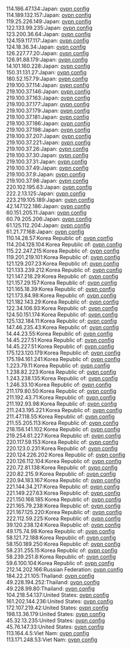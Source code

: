 114.186.47.134:Japan: [ovpn config](vpn/114_186_47_134.ovpn)  
114.189.132.157:Japan: [ovpn config](vpn/114_189_132_157.ovpn)  
119.25.226.149:Japan: [ovpn config](vpn/119_25_226_149.ovpn)  
122.133.99.235:Japan: [ovpn config](vpn/122_133_99_235.ovpn)  
123.200.36.64:Japan: [ovpn config](vpn/123_200_36_64.ovpn)  
124.159.117.117:Japan: [ovpn config](vpn/124_159_117_117.ovpn)  
124.18.36.34:Japan: [ovpn config](vpn/124_18_36_34.ovpn)  
126.227.77.20:Japan: [ovpn config](vpn/126_227_77_20.ovpn)  
126.91.88.179:Japan: [ovpn config](vpn/126_91_88_179.ovpn)  
14.101.160.228:Japan: [ovpn config](vpn/14_101_160_228.ovpn)  
150.31.131.27:Japan: [ovpn config](vpn/150_31_131_27.ovpn)  
180.52.157.79:Japan: [ovpn config](vpn/180_52_157_79.ovpn)  
219.100.37.114:Japan: [ovpn config](vpn/219_100_37_114.ovpn)  
219.100.37.146:Japan: [ovpn config](vpn/219_100_37_146.ovpn)  
219.100.37.163:Japan: [ovpn config](vpn/219_100_37_163.ovpn)  
219.100.37.177:Japan: [ovpn config](vpn/219_100_37_177.ovpn)  
219.100.37.179:Japan: [ovpn config](vpn/219_100_37_179.ovpn)  
219.100.37.181:Japan: [ovpn config](vpn/219_100_37_181.ovpn)  
219.100.37.186:Japan: [ovpn config](vpn/219_100_37_186.ovpn)  
219.100.37.198:Japan: [ovpn config](vpn/219_100_37_198.ovpn)  
219.100.37.207:Japan: [ovpn config](vpn/219_100_37_207.ovpn)  
219.100.37.221:Japan: [ovpn config](vpn/219_100_37_221.ovpn)  
219.100.37.26:Japan: [ovpn config](vpn/219_100_37_26.ovpn)  
219.100.37.30:Japan: [ovpn config](vpn/219_100_37_30.ovpn)  
219.100.37.31:Japan: [ovpn config](vpn/219_100_37_31.ovpn)  
219.100.37.49:Japan: [ovpn config](vpn/219_100_37_49.ovpn)  
219.100.37.9:Japan: [ovpn config](vpn/219_100_37_9.ovpn)  
219.100.37.98:Japan: [ovpn config](vpn/219_100_37_98.ovpn)  
220.102.195.63:Japan: [ovpn config](vpn/220_102_195_63.ovpn)  
222.2.13.125:Japan: [ovpn config](vpn/222_2_13_125.ovpn)  
223.219.105.189:Japan: [ovpn config](vpn/223_219_105_189.ovpn)  
42.147.122.186:Japan: [ovpn config](vpn/42_147_122_186.ovpn)  
60.151.205.11:Japan: [ovpn config](vpn/60_151_205_11.ovpn)  
60.79.205.206:Japan: [ovpn config](vpn/60_79_205_206.ovpn)  
61.125.112.204:Japan: [ovpn config](vpn/61_125_112_204.ovpn)  
61.21.77.168:Japan: [ovpn config](vpn/61_21_77_168.ovpn)  
110.14.28.57:Korea Republic of: [ovpn config](vpn/110_14_28_57.ovpn)  
114.204.128.104:Korea Republic of: [ovpn config](vpn/114_204_128_104.ovpn)  
115.22.247.215:Korea Republic of: [ovpn config](vpn/115_22_247_215.ovpn)  
119.201.219.101:Korea Republic of: [ovpn config](vpn/119_201_219_101.ovpn)  
121.129.207.23:Korea Republic of: [ovpn config](vpn/121_129_207_23.ovpn)  
121.133.239.212:Korea Republic of: [ovpn config](vpn/121_133_239_212.ovpn)  
121.147.218.29:Korea Republic of: [ovpn config](vpn/121_147_218_29.ovpn)  
121.157.29.157:Korea Republic of: [ovpn config](vpn/121_157_29_157.ovpn)  
121.165.18.39:Korea Republic of: [ovpn config](vpn/121_165_18_39.ovpn)  
121.173.84.98:Korea Republic of: [ovpn config](vpn/121_173_84_98.ovpn)  
121.182.143.29:Korea Republic of: [ovpn config](vpn/121_182_143_29.ovpn)  
122.34.106.93:Korea Republic of: [ovpn config](vpn/122_34_106_93.ovpn)  
124.50.151.174:Korea Republic of: [ovpn config](vpn/124_50_151_174.ovpn)  
125.132.184.11:Korea Republic of: [ovpn config](vpn/125_132_184_11.ovpn)  
147.46.235.43:Korea Republic of: [ovpn config](vpn/147_46_235_43.ovpn)  
14.44.23.55:Korea Republic of: [ovpn config](vpn/14_44_23_55.ovpn)  
14.45.227.51:Korea Republic of: [ovpn config](vpn/14_45_227_51.ovpn)  
14.45.227.51:Korea Republic of: [ovpn config](vpn/14_45_227_51.ovpn)  
175.123.120.179:Korea Republic of: [ovpn config](vpn/175_123_120_179.ovpn)  
175.194.161.241:Korea Republic of: [ovpn config](vpn/175_194_161_241.ovpn)  
1.223.79.11:Korea Republic of: [ovpn config](vpn/1_223_79_11.ovpn)  
1.238.82.223:Korea Republic of: [ovpn config](vpn/1_238_82_223.ovpn)  
1.243.238.135:Korea Republic of: [ovpn config](vpn/1_243_238_135.ovpn)  
1.246.33.10:Korea Republic of: [ovpn config](vpn/1_246_33_10.ovpn)  
211.179.80.50:Korea Republic of: [ovpn config](vpn/211_179_80_50.ovpn)  
211.192.43.71:Korea Republic of: [ovpn config](vpn/211_192_43_71.ovpn)  
211.192.93.98:Korea Republic of: [ovpn config](vpn/211_192_93_98.ovpn)  
211.243.195.221:Korea Republic of: [ovpn config](vpn/211_243_195_221.ovpn)  
211.47.118.55:Korea Republic of: [ovpn config](vpn/211_47_118_55.ovpn)  
211.55.205.113:Korea Republic of: [ovpn config](vpn/211_55_205_113.ovpn)  
218.156.141.102:Korea Republic of: [ovpn config](vpn/218_156_141_102.ovpn)  
219.254.61.227:Korea Republic of: [ovpn config](vpn/219_254_61_227.ovpn)  
220.117.59.153:Korea Republic of: [ovpn config](vpn/220_117_59_153.ovpn)  
220.123.0.231:Korea Republic of: [ovpn config](vpn/220_123_0_231.ovpn)  
220.124.226.202:Korea Republic of: [ovpn config](vpn/220_124_226_202.ovpn)  
220.126.112.104:Korea Republic of: [ovpn config](vpn/220_126_112_104.ovpn)  
220.72.81.138:Korea Republic of: [ovpn config](vpn/220_72_81_138.ovpn)  
220.82.215.9:Korea Republic of: [ovpn config](vpn/220_82_215_9.ovpn)  
220.94.183.167:Korea Republic of: [ovpn config](vpn/220_94_183_167.ovpn)  
221.144.34.217:Korea Republic of: [ovpn config](vpn/221_144_34_217.ovpn)  
221.149.227.63:Korea Republic of: [ovpn config](vpn/221_149_227_63.ovpn)  
221.150.168.185:Korea Republic of: [ovpn config](vpn/221_150_168_185.ovpn)  
221.165.79.238:Korea Republic of: [ovpn config](vpn/221_165_79_238.ovpn)  
221.167.125.220:Korea Republic of: [ovpn config](vpn/221_167_125_220.ovpn)  
222.112.59.225:Korea Republic of: [ovpn config](vpn/222_112_59_225.ovpn)  
39.120.238.124:Korea Republic of: [ovpn config](vpn/39_120_238_124.ovpn)  
49.175.74.98:Korea Republic of: [ovpn config](vpn/49_175_74_98.ovpn)  
58.121.72.188:Korea Republic of: [ovpn config](vpn/58_121_72_188.ovpn)  
58.150.189.250:Korea Republic of: [ovpn config](vpn/58_150_189_250.ovpn)  
58.231.255.15:Korea Republic of: [ovpn config](vpn/58_231_255_15.ovpn)  
58.239.251.8:Korea Republic of: [ovpn config](vpn/58_239_251_8.ovpn)  
59.6.100.104:Korea Republic of: [ovpn config](vpn/59_6_100_104.ovpn)  
212.14.202.166:Russian Federation: [ovpn config](vpn/212_14_202_166.ovpn)  
184.22.21.105:Thailand: [ovpn config](vpn/184_22_21_105.ovpn)  
49.228.194.252:Thailand: [ovpn config](vpn/49_228_194_252.ovpn)  
49.228.99.80:Thailand: [ovpn config](vpn/49_228_99_80.ovpn)  
104.218.54.137:United States: [ovpn config](vpn/104_218_54_137.ovpn)  
161.202.144.236:United States: [ovpn config](vpn/161_202_144_236.ovpn)  
172.107.219.42:United States: [ovpn config](vpn/172_107_219_42.ovpn)  
198.13.36.179:United States: [ovpn config](vpn/198_13_36_179.ovpn)  
45.32.13.235:United States: [ovpn config](vpn/45_32_13_235.ovpn)  
45.76.147.33:United States: [ovpn config](vpn/45_76_147_33.ovpn)  
113.164.4.5:Viet Nam: [ovpn config](vpn/113_164_4_5.ovpn)  
113.171.248.53:Viet Nam: [ovpn config](vpn/113_171_248_53.ovpn)  
